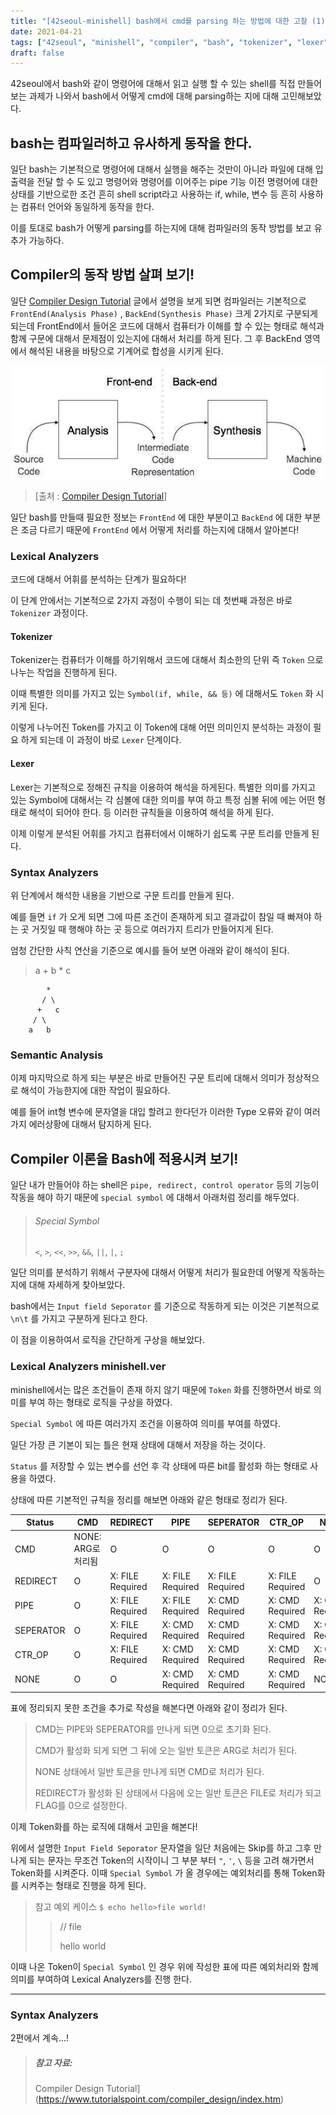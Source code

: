 ```yaml
---
title: "[42seoul-minishell] bash에서 cmd를 parsing 하는 방법에 대한 고찰 (1)!"
date: 2021-04-21
tags: ["42seoul", "minishell", "compiler", "bash", "tokenizer", "lexer", "parser"]
draft: false
---
```


42seoul에서 bash와 같이 명령어에 대해서 읽고 실행 할 수 있는 shell를 직접 만들어 보는 과제가 나와서 bash에서 어떻게 cmd에 대해 parsing하는 지에 대해 고민해보았다.

## bash는 컴파일러하고 유사하게 동작을 한다.

일단 bash는 기본적으로 명령어에 대해서 실행을 해주는 것만이 아니라 파일에 대해 입출력을 전달 할 수 도 있고 명령어와 명령어를 이어주는 pipe 기능 이전 명령어에 대한 상태를 기반으로한 조건 흔히 shell script라고 사용하는 if, while, 변수 등 흔히 사용하는 컴퓨터 언어와 동일하게 동작을 한다.

이를 토대로 bash가 어떻게 parsing를 하는지에 대해 컴파일러의 동작 방법를 보고 유추가 가능하다.

## Compiler의 동작 방법 살펴 보기!

일단 [Compiler Design Tutorial](https://www.tutorialspoint.com/compiler_design/index.htm) 글에서 설명을 보게 되면 컴파일러는 기본적으로 `FrontEnd(Analysis Phase)` , `BackEnd(Synthesis Phase)` 크게 2가지로 구분되게 되는데 FrontEnd에서 들어온 코드에 대해서 컴퓨터가 이해를 할 수 있는 형태로 해석과 함께 구문에 대해서 문제점이 있는지에 대해서 처리를 하게 된다. 그 후 BackEnd 영역에서 해석된 내용을 바탕으로 기계어로 합성을 시키게 된다.

![Analysis and Synthesis phase of compiler](./image/how_to_parse_cmd_in_bash_1/compiler_analysis_synthesis-20210421203556564.jpg)

> [출처 : [Compiler Design Tutorial](https://www.tutorialspoint.com/compiler_design/index.htm)]

일단 bash를 만들때 필요한 정보는 `FrontEnd` 에 대한 부분이고 `BackEnd` 에 대한 부분은 조금 다르기 때문에 `FrontEnd` 에서 어떻게 처리를 하는지에 대해서 알아본다!

### Lexical Analyzers

코드에 대해서 어휘를 분석하는 단계가 필요하다!

이 단계 안에서는 기본적으로 2가지 과정이 수행이 되는 데 첫번째 과정은 바로 `Tokenizer` 과정이다.

#### Tokenizer

Tokenizer는 컴퓨터가 이해를 하기위해서 코드에 대해서 최소한의 단위 즉 `Token` 으로 나누는 작업을 진행하게 된다.

이때 특별한 의미를 가지고 있는 `Symbol(if, while, && 등)` 에 대해서도 `Token` 화 시키게 된다.

이렇게 나누어진 Token를 가지고 이 Token에 대해 어떤 의미인지 분석하는 과정이 필요 하게 되는데 이 과정이 바로 `Lexer` 단계이다.

#### Lexer

Lexer는 기본적으로 정해진 규칙을 이용하여 해석을 하게된다. 특별한 의미를 가지고 있는 Symbol에 대해서는 각 심볼에 대한 의미를 부여 하고 특정 심볼 뒤에 에는 어떤 형태로 해석이 되어야 한다. 등 이러한 규칙들을 이용하여 해석을 하게 된다.

이제 이렇게 분석된 어휘를 가지고 컴퓨터에서 이해하기 쉽도록 구문 트리를 만들게 된다.  

### Syntax Analyzers

위 단계에서 해석한 내용을 기반으로 구문 트리를 만들게 된다.

예를 들면 `if` 가 오게 되면 그에 따른 조건이 존재하게 되고 결과값이 참일 때 빠져야 하는 곳 거짓일 때 행해야 하는 곳 등으로 여러가지 트리가 만들어지게 된다.

엄청 간단한 사칙 연산을 기준으로 예시를 들어 보면 아래와 같이 해석이 된다.

> a + b * c

```
        *
       / \
      +   c
     / \
    a   b
```

### Semantic Analysis

이제 마지막으로 하게 되는 부분은 바로 만들어진 구문 트리에 대해서 의미가 정상적으로 해석이 가능한지에 대한 작업이 필요하다.

예를 들어 int형 변수에 문자열을 대입 할려고 한다던가 이러한 Type 오류와 같이 여러가지 에러상황에 대해서 탐지하게 된다.

## Compiler 이론을 Bash에 적용시켜 보기!

일단 내가 만들어야 하는 shell은 `pipe, redirect, control operator` 등의 기능이 작동을 해야 하기 때문에 `special symbol` 에 대해서 아래처럼 정리를 해두었다.

> ###### Special Symbol
>
> `<`, `>`, `<<`, `>>`, `&&`, `||`, `|`, `;` 

일단 의미를 분석하기 위해서 구분자에 대해서 어떻게 처리가 필요한데 어떻게 작동하는지에 대해 자세하게 찾아보았다.

bash에서는 `Input field Seporator` 를 기준으로 작동하게 되는 이것은 기본적으로 ` \n\t` 를 가지고 구분하게 된다고 한다.

이 점을 이용하여서 로직을 간단하게 구상을 해보았다.

###  Lexical Analyzers minishell.ver

minishell에서는 많은 조건들이 존재 하지 않기 때문에 `Token` 화를 진행하면서 바로 의미를 부여 하는 형태로 로직을 구상을 하였다.

`Special Symbol` 에 따른 여러가지 조건을 이용하여 의미를 부여를 하였다.

일단 가장 큰 기본이 되는 틀은 현재 상태에 대해서 저장을 하는 것이다.

`Status` 를 저장할 수 있는 변수를 선언 후 각 상태에 따른 bit를 활성화 하는 형태로 사용을 하였다.

상태에 따른 기본적인 규칙을 정리를 해보면 아래와 같은 형태로 정리가 된다.

| Status    | CMD                | REDIRECT         | PIPE             | SEPERATOR        | CTR_OP           | NONE            |
| --------- | ------------------ | ---------------- | ---------------- | ---------------- | ---------------- | --------------- |
| CMD       | NONE: ARG로 처리됨 | O                | O                | O                | O                | O               |
| REDIRECT  | O                  | X: FILE Required | X: FILE Required | X: FILE Required | X: FILE Required | O               |
| PIPE      | O                  | X: FILE Required | X: FILE Required | X: CMD Required  | X: CMD Required  | X: CMD Required |
| SEPERATOR | O                  | X: FILE Required | X: CMD Required  | X: CMD Required  | X: CMD Required  | X: CMD Required |
| CTR_OP    | O                  | X: FILE Required | X: CMD Required  | X: CMD Required  | X: CMD Required  | X: CMD Required |
| NONE      | O                  | O                | X: CMD Required  | X: CMD Required  | X: CMD Required  | NONE            |

표에 정리되지 못한 조건을 추가로 작성을 해본다면 아래와 같이 정리가 된다.

> CMD는 PIPE와 SEPERATOR를 만나게 되면 0으로 초기화 된다.
>
> CMD가 활성화 되게 되면 그 뒤에 오는 일반 토큰은 ARG로 처리가 된다.
>
> NONE 상태에서 일반 토큰을 만나게 되면 CMD로 처리가 된다.
>
> REDIRECT가 활성화 된 상태에서 다음에 오는 일반 토큰은 FILE로 처리가 되고 FLAG를 0으로 설정한다.

이제 Token화를 하는 로직에 대해서 고민을 해본다!

위에서 설명한 `Input Field Seporator` 문자열을 일단 처음에는 Skip를 하고 그후 만나게 되는 문자는 무조건 Token의 시작이니 그 부분 부터 `"`, `'`, `\` 등을 고려 해가면서 Token화를 시켜준다. 이때 `Special Symbol` 가 올 경우에는 예외처리를 통해 Token화를 시켜주는 형태로 진행을 하게 된다.

> 참고 예외 케이스
> `$ echo hello>file world!`
>
> > // file
> >
> > hello world

이때 나온 Token이 `Special Symbol` 인 경우 위에 작성한 표에 따른 예외처리와 함께 의미를 부여하여 Lexical Analyzers를 진행 한다.

---

### Syntax Analyzers

2편에서 계속...!



> ##### 참고 자료:
>
> Compiler Design Tutorial](https://www.tutorialspoint.com/compiler_design/index.htm)

